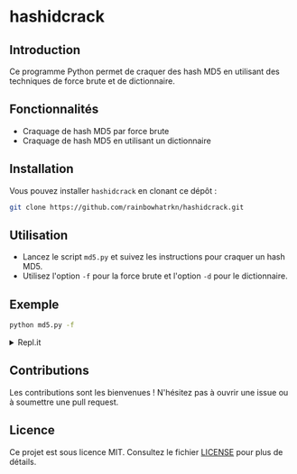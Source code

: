 # hashidcrack

## Introduction
Ce programme Python permet de craquer des hash MD5 en utilisant des techniques de force brute et de dictionnaire.

## Fonctionnalités
- Craquage de hash MD5 par force brute
- Craquage de hash MD5 en utilisant un dictionnaire

## Installation
Vous pouvez installer `hashidcrack` en clonant ce dépôt :

```bash
git clone https://github.com/rainbowhatrkn/hashidcrack.git
```

## Utilisation
- Lancez le script `md5.py` et suivez les instructions pour craquer un hash MD5.
- Utilisez l'option `-f` pour la force brute et l'option `-d` pour le dictionnaire.

## Exemple
```bash
python md5.py -f
```

<details>
<summary>Repl.it</summary>

Vous pouvez également essayer `hashidcrack` en ligne via Repl.it.

[![Run on Repl.it](https://repl.it/badge/github/rainbowhatrkn/hashidcrack)](http://replit.com/@trkn/hashidcrack)
[![Clone on Repl.it](https://repl.it/badge/github/rainbowhatrkn/hashidcrack)](https://replit.com/github/rainbowhatrkn/hashidcrack)

</details>

## Contributions
Les contributions sont les bienvenues ! N'hésitez pas à ouvrir une issue ou à soumettre une pull request.

## Licence
Ce projet est sous licence MIT. Consultez le fichier [LICENSE](LICENSE) pour plus de détails.
